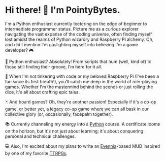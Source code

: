 # Hi there! 👋 I'm PointyBytes.

I'm a Python enthusiast currently teetering on the edge of beginner to intermediate programmer status. Picture me as a curious explorer navigating the vast expanse of the coding universe, often finding myself lost amidst the realms of Python wizardry and Raspberry Pi alchemy. Oh, and did I mention I'm gaslighting myself into believing I'm a game developer? 🎮

🐍 Python enthusiast? Absolutely! From scripts that hum (well, kind of) to those still finding their groove, I'm here for it all.

🎲 When I'm not tinkering with code or my beloved Raspberry Pi (I've been a fan since its first breath!), you'll catch me deep in the world of role-playing games. Whether I'm the mastermind behind the scenes or just rolling the dice, it's all about crafting epic tales.

🃏 And board games? Oh, they're another passion! Especially if it's a co-op game, or better yet, a legacy co-op game where we can all bask in our collective glory (or, occasionally, facepalm together).

📚 Currently channeling my energy into a [Python](https://www.udemy.com/course/100-days-of-code/) course. A certificate looms on the horizon, but it's not just about learning; it's about conquering personal and technical challenges.

💻 Also, I'm excited about my plans to write an [Evennia](https://github.com/evennia/evennia)-based MUD inspired by one of my favorite [TTRPGs](https://freeleaguepublishing.com/games/mutant-year-zero/).
